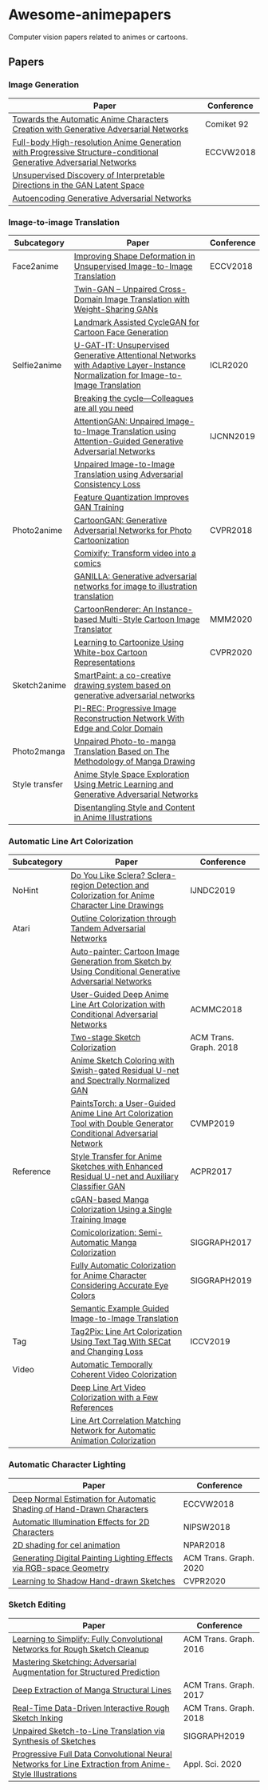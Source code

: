 # Awesome-animepapers

Computer vision papers related to animes or cartoons.

## Papers

### Image Generation

| Paper | Conference |
| ---- | ---- |
| [Towards the Automatic Anime Characters Creation with Generative Adversarial Networks](https://arxiv.org/pdf/1708.05509.pdf) | Comiket 92 |
| [Full-body High-resolution Anime Generation with Progressive Structure-conditional Generative Adversarial Networks](https://arxiv.org/pdf/1809.01890v1.pdf) | ECCVW2018 |
| [Unsupervised Discovery of Interpretable Directions in the GAN Latent Space](https://arxiv.org/pdf/2002.03754.pdf) | |
| [Autoencoding Generative Adversarial Networks](https://arxiv.org/pdf/2004.05472.pdf) | |


### Image-to-image Translation

| Subcategory | Paper | Conference |
| ---- | ---- | ---- |
| Face2anime| [Improving Shape Deformation in Unsupervised Image-to-Image Translation](http://openaccess.thecvf.com/content_ECCV_2018/papers/Aaron_Gokaslan_Improving_Shape_Deformation_ECCV_2018_paper.pdf) | ECCV2018 |
| | [Twin-GAN – Unpaired Cross-Domain Image Translation with Weight-Sharing GANs](https://arxiv.org/pdf/1809.00946.pdf) | |
| | [Landmark Assisted CycleGAN for Cartoon Face Generation](https://arxiv.org/pdf/1907.01424v1.pdf) | |
| Selfie2anime | [U-GAT-IT: Unsupervised Generative Attentional Networks with Adaptive Layer-Instance Normalization for Image-to-Image Translation](https://arxiv.org/pdf/1907.10830.pdf) | ICLR2020 |
| | [Breaking the cycle—Colleagues are all you need](https://arxiv.org/pdf/1911.10538.pdf) | |
| | [AttentionGAN: Unpaired Image-to-Image Translation using Attention-Guided Generative Adversarial Networks](https://arxiv.org/pdf/1911.11897.pdf) | IJCNN2019 |
| | [Unpaired Image-to-Image Translation using Adversarial Consistency Loss](https://arxiv.org/pdf/2003.04858.pdf) | |
| | [Feature Quantization Improves GAN Training](https://arxiv.org/pdf/2004.02088.pdf) | |
| Photo2anime | [CartoonGAN: Generative Adversarial Networks for Photo Cartoonization](http://openaccess.thecvf.com/content_cvpr_2018/papers/Chen_CartoonGAN_Generative_Adversarial_CVPR_2018_paper.pdf) | CVPR2018 |
| | [Comixify: Transform video into a comics](https://arxiv.org/pdf/1812.03473.pdf) | |
| | [GANILLA: Generative adversarial networks for image to illustration translation](https://arxiv.org/pdf/2002.05638.pdf) | |
| | [CartoonRenderer: An Instance-based Multi-Style Cartoon Image Translator](https://arxiv.org/pdf/1911.06102.pdf) | MMM2020 |
| | [Learning to Cartoonize Using White-box Cartoon Representations](https://github.com/SystemErrorWang/White-box-Cartoonization/blob/master/paper/06791.pdf) | CVPR2020 |
| Sketch2anime | [SmartPaint: a co-creative drawing system based on generative adversarial networks](https://link.springer.com/content/pdf/10.1631/FITEE.1900386.pdf) | |
| | [PI-REC: Progressive Image Reconstruction Network With Edge and Color Domain](https://arxiv.org/pdf/1903.10146.pdf) | |
| Photo2manga | [Unpaired Photo-to-manga Translation Based on The Methodology of Manga Drawing](https://arxiv.org/pdf/2004.10634.pdf) | |
| Style transfer | [Anime Style Space Exploration Using Metric Learning and Generative Adversarial Networks](https://arxiv.org/pdf/1805.07997v1.pdf) | |
| | [Disentangling Style and Content in Anime Illustrations](https://arxiv.org/pdf/1905.10742v2.pdf) | |

### Automatic Line Art Colorization

| Subcategory | Paper | Conference |
| ---- | ---- | ---- |
| NoHint | [Do You Like Sclera? Sclera-region Detection and Colorization for Anime Character Line Drawings](https://www.atlantis-press.com/journals/ijndc/125913573) | IJNDC2019 |
| Atari | [Outline Colorization through Tandem Adversarial Networks](https://arxiv.org/pdf/1704.08834.pdf) | |
| | [Auto-painter: Cartoon Image Generation from Sketch by Using Conditional Generative Adversarial Networks](https://arxiv.org/pdf/1705.01908.pdf) | |
| | [User-Guided Deep Anime Line Art Colorization with Conditional Adversarial Networks](https://arxiv.org/pdf/1808.03240.pdf) | ACMMC2018 |
| | [Two-stage Sketch Colorization](https://github.com/lllyasviel/style2paints/blob/master/papers/sa.pdf) | ACM Trans. Graph. 2018 |
| | [Anime Sketch Coloring with Swish-gated Residual U-net and Spectrally Normalized GAN](http://www.engineeringletters.com/issues_v27/issue_3/EL_27_3_01.pdf) | |
| | [PaintsTorch: a User-Guided Anime Line Art Colorization Tool with Double Generator Conditional Adversarial Network](https://dl.acm.org/doi/10.1145/3359998.3369401) | CVMP2019 |
| Reference | [Style Transfer for Anime Sketches with Enhanced Residual U-net and Auxiliary Classifier GAN](https://arxiv.org/pdf/1706.03319.pdf) | ACPR2017 |
| | [cGAN-based Manga Colorization Using a Single Training Image](https://arxiv.org/pdf/1706.06918.pdf) | |
| | [Comicolorization: Semi-Automatic Manga Colorization](https://arxiv.org/pdf/1706.06759.pdf) | SIGGRAPH2017 |
| | [Fully Automatic Colorization for Anime Character Considering Accurate Eye Colors](https://dl.acm.org/doi/pdf/10.1145/3306214.3338585) | SIGGRAPH2019 |
| | [Semantic Example Guided Image-to-Image Translation](https://arxiv.org/pdf/1909.13028.pdf) | |
| Tag | [Tag2Pix: Line Art Colorization Using Text Tag With SECat and Changing Loss](http://openaccess.thecvf.com/content_ICCV_2019/papers/Kim_Tag2Pix_Line_Art_Colorization_Using_Text_Tag_With_SECat_and_ICCV_2019_paper.pdf) | ICCV2019 |
| Video | [Automatic Temporally Coherent Video Colorization](https://arxiv.org/pdf/1904.09527.pdf) | |
| | [Deep Line Art Video Colorization with a Few References](https://arxiv.org/pdf/2003.10685.pdf) | |
| | [Line Art Correlation Matching Network for Automatic Animation Colorization](https://arxiv.org/pdf/2004.06718.pdf) | |

### Automatic Character Lighting

| Paper | Conference |
| ---- | ---- |
| [Deep Normal Estimation for Automatic Shading of Hand-Drawn Characters](http://openaccess.thecvf.com/content_ECCVW_2018/papers/11131/Hudon_Deep_Normal_Estimation_for_Automatic_Shading_of_Hand-Drawn_Characters_ECCVW_2018_paper.pdf) | ECCVW2018 |
| [Automatic Illumination Effects for 2D Characters](https://nips2018creativity.github.io/doc/Automatic_Illumination_Effects_for_2D_Characters.pdf) | NIPSW2018 |
| [2D shading for cel animation](https://dl.acm.org/doi/10.1145/3229147.3229148) | NPAR2018 |
| [Generating Digital Painting Lighting Effects via RGB-space Geometry](https://lllyasviel.github.io/PaintingLight/files/TOG20PaintingLight.pdf) | ACM Trans. Graph. 2020 |
| [Learning to Shadow Hand-drawn Sketches](https://arxiv.org/pdf/2002.11812.pdf) | CVPR2020 |

### Sketch Editing

| Paper | Conference |
| ---- | ---- |
| [Learning to Simplify: Fully Convolutional Networks for Rough Sketch Cleanup](https://esslab.jp/~ess/publications/SimoSerraSIGGRAPH2016.pdf) | ACM Trans. Graph. 2016 |
| [Mastering Sketching: Adversarial Augmentation for Structured Prediction](https://arxiv.org/pdf/1703.08966.pdf) | |
| [Deep Extraction of Manga Structural Lines](https://dl.acm.org/doi/10.1145/3072959.3073675) | ACM Trans. Graph. 2017 |
| [Real-Time Data-Driven Interactive Rough Sketch Inking](https://dl.acm.org/doi/pdf/10.1145/3197517.3201370) | ACM Trans. Graph. 2018 |
| [Unpaired Sketch-to-Line Translation via Synthesis of Sketches](https://dl.acm.org/doi/pdf/10.1145/3355088.3365163) | SIGGRAPH2019 |
| [Progressive Full Data Convolutional Neural Networks for Line Extraction from Anime-Style Illustrations](https://www.mdpi.com/2076-3417/10/1/41) | Appl. Sci. 2020 |
